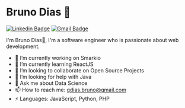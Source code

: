 # Bruno Dias 👋
[![Linkedin Badge](https://img.shields.io/badge/-brunodias-blue?style=flat-square&logo=Linkedin&logoColor=white&link=https://www.linkedin.com/in/bruno-goncalves-dias/)](https://www.linkedin.com/in/bruno-goncalves-dias/) [![Gmail Badge](https://img.shields.io/badge/-gdias.bruno@gmail.com-c14438?style=flat-square&logo=Gmail&logoColor=white&link=mailto:gdias.bruno@gmail.com)](mailto:gdias.bruno@gmail.com)

I'm Bruno Dias🐳, I'm a software engineer who is passionate about web development.


- 🔭 I’m currently working on Smarkio
- 🌱 I’m currently learning ReactJS
- 👯 I’m looking to collaborate on Open Source Projects
- 🤔 I’m looking for help with Java
- 💬 Ask me about Data Science
- 📫 How to reach me: gdias.bruno@gmail.com
- ⚡ Languages: JavaScript, Python, PHP




